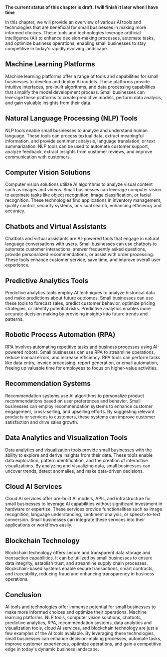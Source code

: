**The current status of this chapter is draft. I will finish it later when I have time**

In this chapter, we will provide an overview of various AI tools and technologies that are beneficial for small businesses in making more informed choices. These tools and technologies leverage artificial intelligence (AI) to enhance decision-making processes, automate tasks, and optimize business operations, enabling small businesses to stay competitive in today's rapidly evolving landscape.

Machine Learning Platforms
--------------------------

Machine learning platforms offer a range of tools and capabilities for small businesses to develop and deploy AI models. These platforms provide intuitive interfaces, pre-built algorithms, and data processing capabilities that simplify the model development process. Small businesses can leverage these platforms to create predictive models, perform data analysis, and gain valuable insights from their data.

Natural Language Processing (NLP) Tools
---------------------------------------

NLP tools enable small businesses to analyze and understand human language. These tools can process textual data, extract meaningful information, and provide sentiment analysis, language translation, or text summarization. NLP tools can be used to automate customer support, analyze feedback, extract insights from customer reviews, and improve communication with customers.

Computer Vision Solutions
-------------------------

Computer vision solutions utilize AI algorithms to analyze visual content such as images and videos. Small businesses can leverage computer vision to automate tasks like object recognition, image classification, or facial recognition. These technologies find applications in inventory management, quality control, security systems, or visual search, enhancing efficiency and accuracy.

Chatbots and Virtual Assistants
-------------------------------

Chatbots and virtual assistants are AI-powered tools that engage in natural language conversations with users. Small businesses can use chatbots to automate customer interactions, answer frequently asked questions, provide personalized recommendations, or assist with order processing. These tools enhance customer service, save time, and improve overall user experience.

Predictive Analytics Tools
--------------------------

Predictive analytics tools employ AI techniques to analyze historical data and make predictions about future outcomes. Small businesses can use these tools to forecast sales, predict customer behavior, optimize pricing strategies, or identify potential risks. Predictive analytics enables more accurate decision making by providing insights into future trends and patterns.

Robotic Process Automation (RPA)
--------------------------------

RPA involves automating repetitive tasks and business processes using AI-powered robots. Small businesses can use RPA to streamline operations, reduce manual errors, and increase efficiency. RPA tools can perform tasks like data entry, invoice processing, report generation, or email automation, freeing up valuable time for employees to focus on higher-value activities.

Recommendation Systems
----------------------

Recommendation systems use AI algorithms to personalize product recommendations based on user preferences and behavior. Small businesses can employ recommendation systems to enhance customer engagement, cross-selling, and upselling efforts. By suggesting relevant products or services to customers, these systems can improve customer satisfaction and drive sales growth.

Data Analytics and Visualization Tools
--------------------------------------

Data analytics and visualization tools provide small businesses with the ability to explore and derive insights from their data. These tools enable data exploration, pattern identification, and the creation of interactive visualizations. By analyzing and visualizing data, small businesses can uncover trends, detect anomalies, and make data-driven decisions.

Cloud AI Services
-----------------

Cloud AI services offer pre-built AI models, APIs, and infrastructure for small businesses to leverage AI capabilities without significant investment in hardware or expertise. These services provide functionalities such as image recognition, language understanding, sentiment analysis, or speech-to-text conversion. Small businesses can integrate these services into their applications or workflows easily.

Blockchain Technology
---------------------

Blockchain technology offers secure and transparent data storage and transaction capabilities. It can be utilized by small businesses to ensure data integrity, establish trust, and streamline supply chain processes. Blockchain-based systems enable secure transactions, smart contracts, and traceability, reducing fraud and enhancing transparency in business operations.

Conclusion
----------

AI tools and technologies offer immense potential for small businesses to make more informed choices and optimize their operations. Machine learning platforms, NLP tools, computer vision solutions, chatbots, predictive analytics, RPA, recommendation systems, data analytics and visualization tools, cloud AI services, and blockchain technology are just a few examples of the AI tools available. By leveraging these technologies, small businesses can enhance decision-making processes, automate tasks, improve customer experiences, optimize operations, and gain a competitive edge in today's dynamic business landscape.
